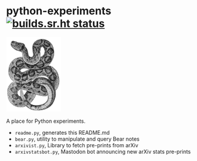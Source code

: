
# python-experiments [![builds.sr.ht status](https://builds.sr.ht/~ruivieira/python-experiments.svg)](https://builds.sr.ht/~ruivieira/python-experiments?)

![snake](docs/snake.png)

A place for Python experiments.

* `readme.py`, generates this README.md
* `bear.py`, utility to manipulate and query Bear notes
* `arxivist.py`, Library to fetch pre-prints from arXiv
* `arxivstatsbot.py`, Mastodon bot announcing new arXiv stats pre-prints
